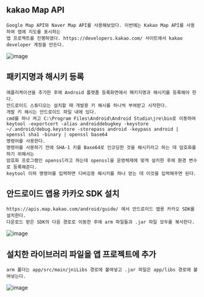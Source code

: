 ## kakao Map API
```
Google Map API와 Naver Map API를 사용해보았다. 이번에는 Kakao Map API를 사용하여 앱에 지도를 표시하는 
앱 프로젝트를 진행하였다. https://developers.kakao.com/ 사이트에서 kakao developer 계정을 만든다.
```
![image](https://user-images.githubusercontent.com/58906858/213147126-18d7dd1c-ad0f-4b1f-8473-a5b2772aa70b.png)

## 패키지명과 해시키 등록
```
애플리케이션을 추가한 후에 Android 플랫폼 등록화면에서 패키지명과 해시키를 등록해야 한다.
안드로이드 스튜디오는 설치할 때 개발용 키 해시를 하나씩 부여받고 시작한다.
개발 키 해시는 안드로이드 파일 내에 있다. 
cmd를 하나 켜고 C:\Program Files\Android\Android Studio\jre\bin로 이동하여 
keytool -exportcert -alias androiddebugkey -keystore ~/.android/debug.keystore -storepass android -keypass android | openssl sha1 -binary | openssl base64
명령어를 사용한다.
명령어를 사용하기 전에 SHA-1 키를 Base64로 인코딩한 것을 해시키라고 하는 데 암호화를 하기 위해서는 
암호화 프로그램인 openssl라고 하는데 openssl을 운영체제에 맞게 설치한 후에 환경 변수로 등록해준다.
keytool 이하 명령어를 입력하면 디버깅용 해시키를 하나 얻는 데 이것을 입력해주면 된다.
```

## 안드로이드 앱용 카카오 SDK 설치
```
https://apis.map.kakao.com/android/guide/ 에서 안드로이드 앱용 카카오 SDK를 설치한다.
다운로드 받은 SDK의 다음 경로로 이동한 후에 arm 파일들과 .jar 파일 모두를 복사한다.

```
![image](https://user-images.githubusercontent.com/58906858/213152875-081f8dec-beea-4dc9-bda4-eba8937d95f9.png)

## 설치한 라이브러리 파일을 앱 프로젝트에 추가
```
arm 폴더는 app/src/main/jniLibs 경로에 붙여넣고 .jar 파일은 app/libs 경로에 붙여넣는다.
```
![image](https://user-images.githubusercontent.com/58906858/213154163-d13fd5dc-7bc2-459e-b3d9-1322f9ed2ac0.png)
